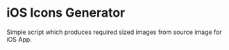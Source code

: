# iOS Icons Generator
Simple script which produces required sized images from source image for iOS App.
